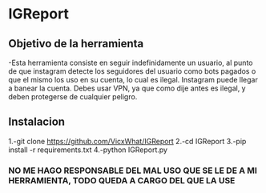 # IGReport
## Objetivo de la herramienta
-Esta herramienta consiste en seguir indefinidamente un usuario, al punto de que instagram detecte los seguidores del usuario como bots pagados o que el mismo los uso en su cuenta, lo cual es ilegal. Instagram puede llegar a banear la cuenta. Debes usar VPN, ya que como dije antes es ilegal, y deben protegerse de cualquier peligro.

## Instalacion
1.-git clone https://github.com/VicxWhat/IGReport
2.-cd IGReport
3.-pip install -r requirements.txt
4.-python IGReport.py

### NO ME HAGO RESPONSABLE DEL MAL USO QUE SE LE DE A MI HERRAMIENTA, TODO QUEDA A CARGO DEL QUE LA USE
